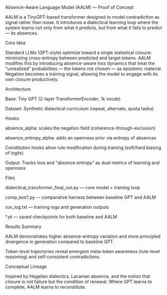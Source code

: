 Absence-Aware Language Model (AALM) — Proof of Concept

AALM is a TinyGPT-based transformer designed to model contradiction as signal rather than noise.
It introduces a dialectical learning loop where the system learns not only from what it predicts, but from what it fails to predict — its absences.

Core Idea

Standard LLMs (GPT-style) optimize toward a single statistical closure: minimizing cross-entropy between predicted and target tokens.
AALM modifies this by introducing absence-aware loss dynamics that treat the “unrealized” probabilities — the tokens not chosen — as epistemic material.
Negation becomes a training signal, allowing the model to engage with its own closure productively.

Architecture

Base: Tiny GPT (2-layer TransformerEncoder, 1k vocab)

Dataset: Synthetic dialectical curriculum (repeat, alternate, quota tasks)

Hooks:

absence_alpha: scales the negation field (coherence-through-exclusion)

absence_entropy_alpha: adds an openness prior via entropy of absences

Constitution hooks allow rule modification during training (soft/hard biasing of logits)


Output: Tracks loss and “absence entropy” as dual metrics of learning and openness


Files

dialectical_transformer_final_run.py — core model + training loop

comp_test1.py — comparative harness between baseline GPT and AALM

run_log.txt — training logs and generation outputs

*.pt — saved checkpoints for both baseline and AALM

 Results Summary

AALM demonstrates higher absence-entropy variation and more principled divergence in generation compared to baseline GPT.

Token-level trajectories reveal emergent meta-token awareness (rule-level reasoning) and self-consistent contradictions.


Conceptual Lineage

Inspired by Hegelian dialectics, Lacanian absence, and the notion that closure is not failure but the condition of renewal.
Where GPT learns to complete, AALM learns to reconstitute.
